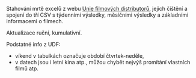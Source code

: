 Stahování mrtě excelů z webu [Unie filmových distributorů](https://ufd.cz/), jejich čištění a spojení do tří CSV s týdenními výsledky, měsíčními výsledky a základními informacemi o filmech. 

Aktualizace ruční, kumulativní.

Podstatné info z UDF:
- víkend v tabulkách označuje období čtvrtek-neděle,
- v datech jsou i letní kina atp., můžou chybět nejvýš promítání vlastních filmů atp.